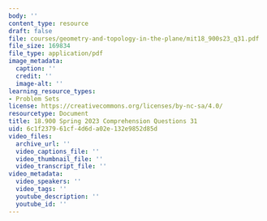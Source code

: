 ```yaml
---
body: ''
content_type: resource
draft: false
file: courses/geometry-and-topology-in-the-plane/mit18_900s23_q31.pdf
file_size: 169834
file_type: application/pdf
image_metadata:
  caption: ''
  credit: ''
  image-alt: ''
learning_resource_types:
- Problem Sets
license: https://creativecommons.org/licenses/by-nc-sa/4.0/
resourcetype: Document
title: 18.900 Spring 2023 Comprehension Questions 31
uid: 6c1f2379-61cf-4d6d-a02e-132e9852d85d
video_files:
  archive_url: ''
  video_captions_file: ''
  video_thumbnail_file: ''
  video_transcript_file: ''
video_metadata:
  video_speakers: ''
  video_tags: ''
  youtube_description: ''
  youtube_id: ''
---
```

